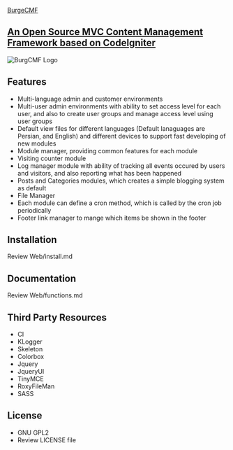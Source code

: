 [BurgeCMF](http://burge.pro/category-3/BurgeCMF)
##	[An Open Source MVC Content Management Framework based on CodeIgniter](http://burge.pro/category-3/BurgeCMF)

![BurgCMF Logo](http://burge.pro/upload/cat-3-BurgeCMF/logo_back_white.jpg)

## Features
* Multi-language admin and customer environments
* Multi-user admin environments with ability to set access level for each user, and also to create user groups and manage access level using user groups
* Default view files for different languages (Default lanaguages are Persian, and English) and different devices to support fast developing of new modules
* Module manager, providing common features for each module
* Visiting counter module 
* Log manager module with ability of tracking all events occured by users and visitors, and also reporting what has been happened
* Posts and Categories modules, which creates a simple blogging system as default
* File Manager
* Each module can define a cron method, which is called by the cron job periodically
* Footer link manager to mange which items be shown in the footer

## Installation
Review Web/install.md

## Documentation
Review Web/functions.md 

## Third Party Resources
* CI
* KLogger
* Skeleton 
* Colorbox
* Jquery
* JqueryUI 
* TinyMCE  
* RoxyFileMan 
* SASS

## License
* GNU GPL2
* Review LICENSE file
